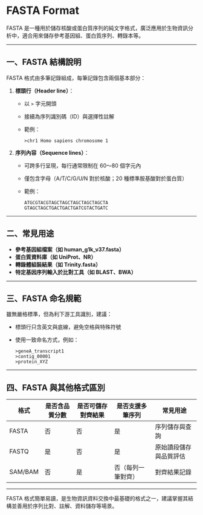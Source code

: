 # FASTA Format

FASTA 是一種用於儲存核酸或蛋白質序列的純文字格式，廣泛應用於生物資訊分析中，適合用來儲存參考基因組、蛋白質序列、轉錄本等。

---

## 一、FASTA 結構說明

FASTA 格式由多筆記錄組成，每筆記錄包含兩個基本部分：

1. **標頭行（Header line）**：

   * 以 `>` 字元開頭
   * 接續為序列識別碼（ID）與選擇性註解
   * 範例：

     ```
     >chr1 Homo sapiens chromosome 1
     ```

2. **序列內容（Sequence lines）**：

   * 可跨多行呈現，每行通常限制在 60～80 個字元內
   * 僅包含字母（A/T/C/G/U/N 對於核酸；20 種標準胺基酸對於蛋白質）
   * 範例：

     ```
     ATGCGTACGTAGCTAGCTAGCTAGCTAGCTA
     GTAGCTAGCTGACTGACTGATCGTACTGATC
     ```

---

## 二、常見用途

* **參考基因組檔案（如 human\_g1k\_v37.fasta）**
* **蛋白質資料庫（如 UniProt、NR）**
* **轉錄體組裝結果（如 Trinity.fasta）**
* **特定基因序列輸入於比對工具（如 BLAST、BWA）**

---

## 三、FASTA 命名規範

雖無嚴格標準，但為利下游工具識別，建議：

* 標頭行只含英文與底線，避免空格與特殊符號
* 使用一致命名方式，例如：

  ```
  >geneA_transcript1
  >contig_00001
  >protein_XYZ
  ```

---

## 四、FASTA 與其他格式區別

| 格式      | 是否含品質分數 | 是否可儲存對齊結果 | 是否支援多筆序列  | 常見用途        |
| ------- | ------- | --------- | --------- | ----------- |
| FASTA   | 否       | 否         | 是         | 序列儲存與查詢     |
| FASTQ   | 是       | 否         | 是         | 原始讀段儲存與品質評估 |
| SAM/BAM | 否       | 是         | 否（每列一筆對齊） | 對齊結果記錄      |

---

FASTA 格式簡單易讀，是生物資訊資料交換中最基礎的格式之一，建議掌握其結構並善用於序列比對、註解、資料儲存等場景。
